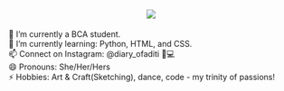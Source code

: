 <h1 align="center">
  <a href="https://git.io/typing-svg">
    <img src="https://readme-typing-svg.herokuapp.com/?lines=Hello Coders!👩‍💻;Aditi+Chandel+here;diving+into+code+magic!✨!&center=true&size=30">
  </a>
</h1>


🔭 I’m currently a BCA student.<br>
🌱 I’m currently learning: Python, HTML, and CSS.<br>
📫 Connect on Instagram: @diary_ofaditi 🎨💻<br>
😄 Pronouns: She/Her/Hers<br>
⚡ Hobbies: Art & Craft(Sketching), dance, code - my trinity of passions!</br>


